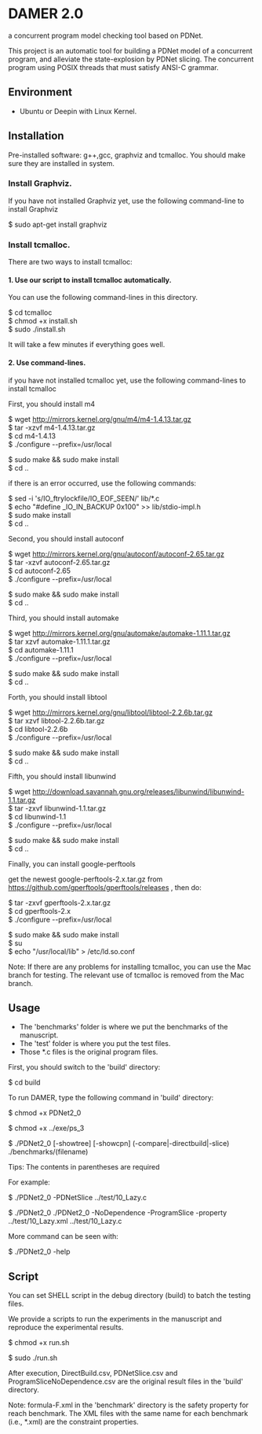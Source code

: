 # DAMER 2.0

a concurrent program model checking tool based on PDNet.

This project is an automatic tool for building a PDNet model of a concurrent program, and alleviate the state-explosion by PDNet slicing.
The concurrent program using POSIX threads that must satisfy ANSI-C grammar.


## Environment
- Ubuntu or Deepin with Linux Kernel.

## Installation

Pre-installed software: g++,gcc, graphviz and tcmalloc. 
You should make sure they are installed in system.

### Install Graphviz.

If you have not installed Graphviz yet, use the following command-line to install Graphviz

$ sudo apt-get install graphviz

### Install tcmalloc. 

There are two ways to install tcmalloc:

#### 1. Use our script to install tcmalloc automatically.

You can use the following command-lines in this directory.

$ cd tcmalloc \
$ chmod +x install.sh \
$ sudo ./install.sh

It will take a few minutes if everything goes well.

#### 2. Use command-lines.

if you have not installed tcmalloc yet, use the following command-lines to install tcmalloc

First, you should install m4

$ wget http://mirrors.kernel.org/gnu/m4/m4-1.4.13.tar.gz \
$ tar -xzvf m4-1.4.13.tar.gz \
$ cd m4-1.4.13 \
$ ./configure --prefix=/usr/local

$ sudo make && sudo make install \
$ cd ..

if there is an error occurred, use the following commands:

$ sed -i 's/IO_ftrylockfile/IO_EOF_SEEN/' lib/*.c \
$ echo "#define _IO_IN_BACKUP 0x100" >> lib/stdio-impl.h \
$ sudo make install \
$ cd ..

Second, you should install autoconf

$ wget http://mirrors.kernel.org/gnu/autoconf/autoconf-2.65.tar.gz \
$ tar -xzvf autoconf-2.65.tar.gz \
$ cd autoconf-2.65 \
$ ./configure --prefix=/usr/local

$ sudo make && sudo make install \
$ cd ..

Third, you should install automake

$ wget http://mirrors.kernel.org/gnu/automake/automake-1.11.1.tar.gz \
$ tar xzvf automake-1.11.1.tar.gz \
$ cd automake-1.11.1 \
$ ./configure --prefix=/usr/local

$ sudo make && sudo make install \
$ cd ..

Forth, you should install libtool

$ wget http://mirrors.kernel.org/gnu/libtool/libtool-2.2.6b.tar.gz \
$ tar xzvf libtool-2.2.6b.tar.gz \
$ cd libtool-2.2.6b \
$ ./configure --prefix=/usr/local

$ sudo make && sudo make install \
$ cd ..

Fifth, you should install libunwind

$ wget http://download.savannah.gnu.org/releases/libunwind/libunwind-1.1.tar.gz \
$ tar -zxvf libunwind-1.1.tar.gz \
$ cd libunwind-1.1 \
$ ./configure --prefix=/usr/local

$ sudo make && sudo make install \
$ cd ..

Finally, you can install google-perftools

get the newest google-perftools-2.x.tar.gz from https://github.com/gperftools/gperftools/releases , then do:

$ tar -zxvf gperftools-2.x.tar.gz \
$ cd gperftools-2.x \
$ ./configure --prefix=/usr/local

$ sudo make && sudo make install \
$ su \
$ echo "/usr/local/lib" > /etc/ld.so.conf

Note: If there are any problems for installing tcmalloc, you can use the Mac branch for testing. 
The relevant use of tcmalloc is removed from the Mac branch.

## Usage

- The 'benchmarks' folder is where we put the benchmarks of the manuscript. 
- The 'test' folder is where you put the test files.
- Those *.c files is the original program files.

First, you should switch to the 'build' directory:

$ cd build

To run DAMER, type the following command in 'build' directory:

$ chmod +x PDNet2_0

$ chmod +x ../exe/ps_3

$ ./PDNet2_0 [-showtree] [-showcpn] (-compare|-directbuild|-slice) ./benchmarks/(filename)

Tips: The contents in parentheses are required

For example:

$ ./PDNet2_0 -PDNetSlice ../test/10_Lazy.c

$ ./PDNet2_0 ./PDNet2_0 -NoDependence -ProgramSlice -property ../test/10_Lazy.xml ../test/10_Lazy.c

More command can be seen with:

$ ./PDNet2_0 -help

## Script

You can set SHELL script in the debug directory (build) to batch the testing files.

We provide a scripts to run the experiments in the manuscript and reproduce the experimental results.

$ chmod +x run.sh

$ sudo ./run.sh

After execution, DirectBuild.csv, PDNetSlice.csv and ProgramSliceNoDependence.csv  are the original result files in the 'build' directory.

Note: formula-F.xml in the 'benchmark' directory is the safety property for reach benchmark.  The XML files with the same name for each benchmark (i.e., *.xml) are the constraint properties.

